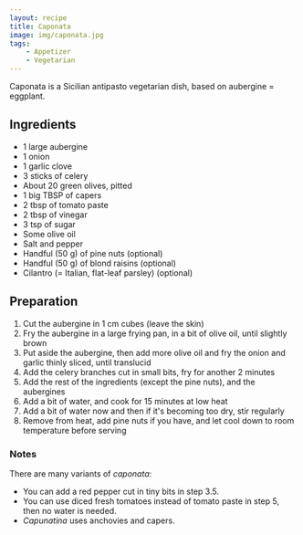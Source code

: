 ```yaml
---
layout: recipe
title: Caponata
image: img/caponata.jpg  
tags:
    - Appetizer
    - Vegetarian
---
```

Caponata is a Sicilian antipasto vegetarian dish, based on aubergine = eggplant.

## Ingredients  

* 1 large aubergine  
* 1 onion  
* 1 garlic clove  
* 3 sticks of celery  
* About 20 green olives, pitted  
* 1 big TBSP of capers  
* 2 tbsp of tomato paste  
* 2 tbsp of vinegar  
* 3 tsp of sugar  
* Some olive oil
* Salt and pepper  
* Handful (50 g) of pine nuts (optional)  
* Handful (50 g) of blond raisins (optional) 
* Cilantro (= Italian, flat-leaf parsley) (optional)

## Preparation

1. Cut the aubergine in 1 cm cubes (leave the skin)
2. Fry the aubergine in a large frying pan, in a bit of olive oil, until slightly brown
3. Put aside the aubergine, then add more olive oil and fry the onion and garlic thinly sliced, until translucid
4. Add the celery branches cut in small bits, fry for another 2 minutes
5. Add the rest of the ingredients (except the pine nuts), and the aubergines
6. Add a bit of water, and cook for 15 minutes at low heat
7. Add a bit of water now and then if it's becoming too dry, stir regularly
8. Remove from heat, add pine nuts if you have, and let cool down to room temperature before serving

### Notes
There are many variants of _caponata_:  

* You can add a red pepper cut in tiny bits in step 3.5.   
* You can use diced fresh tomatoes instead of tomato paste in step 5, then no water is needed.   
* _Capunatina_ uses anchovies and capers.  
